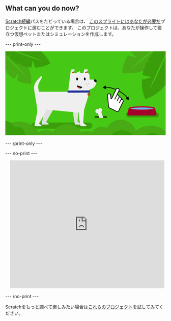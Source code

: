 ## What can you do now?

[Scratch続編](https://projects.raspberrypi.org/en/raspberrypi/more-scratch)パスをたどっている場合は、 [このスプライトにはあなたが必要だ](https://projects.raspberrypi.org/en/projects/this-sprite-needs-you)プロジェクトに進むことができます。 このプロジェクトは、あなたが操作して役立つ仮想ペットまたはシミュレーションを作成します。

--- print-only ---

![このスプライトにはあなたが必要だ](images/this-sprite-needs-you-project.png)

--- /print-only ---

--- no-print ---

<div class="scratch-preview" style="margin-left: 15px;">
  <iframe allowtransparency="true" width="485" height="402" src="https://scratch.mit.edu/projects/embed/530008968/?autostart=false" frameborder="0"></iframe>
</div>

--- /no-print ---

Scratchをもっと調べて楽しみたい場合は[これらのプロジェクト](https://projects.raspberrypi.org/en/projects?software%5B%5D=scratch&curriculum%5B%5D=%201)を試してみてください。
